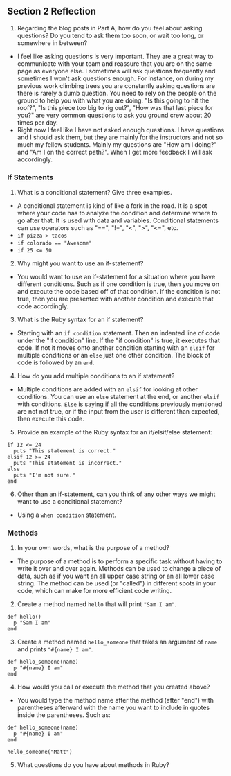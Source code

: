 ## Section 2 Reflection

1. Regarding the blog posts in Part A, how do you feel about asking questions? Do you tend to ask them too soon, or wait too long, or somewhere in between?
* I feel like asking questions is very important. They are a great way to communicate with your team and reassure that you are on the same page as everyone else. I sometimes will ask questions frequently and sometimes I won't ask questions enough. For instance, on during my previous work climbing trees you are constantly asking questions are there is rarely a dumb question. You need to rely on the people on the ground to help you with what you are doing. "Is this going to hit the roof?", "Is this piece too big to rig out?", "How was that last piece for you?" are very common questions to ask you ground crew about 20 times per day.
* Right now I feel like I have not asked enough questions. I have questions and I should ask them, but they are mainly for the instructors and not so much my fellow students. Mainly my questions are "How am I doing?" and "Am I on the correct path?". When I get more feedback I will ask accordingly.
### If Statements

1. What is a conditional statement? Give three examples.
* A conditional statement is kind of like a fork in the road. It is a spot where your code has to analyze the condition and determine where to go after that. It is used with data and variables. Conditional statements can use operators such as "==", "!=", "<", ">", "<=", etc.
* `if pizza > tacos`
* `if colorado == "Awesome"`
* `if 25 <= 50`

2. Why might you want to use an if-statement?
* You would want to use an if-statement for a situation where you have different conditions. Such as if one condition is true, then you move on and execute the code based off of that condition. If the condition is not true, then you are presented with another condition and execute that code accordingly.  

3. What is the Ruby syntax for an if statement?
* Starting with an `if condition` statement. Then an indented line of code under the "if condition" line. If the "if condition" is true, it executes that code. If not it moves onto another condition starting with an `elsif` for multiple conditions or an `else` just one other condition. The block of code is followed by an `end`.

4. How do you add multiple conditions to an if statement?
* Multiple conditions are added with an `elsif` for looking at other conditions. You can use an `else` statement at the end, or another `elsif` with conditions. `Else` is saying if all the conditions previously mentioned are not not true, or if the input from the user is different than expected, then execute this code.

5. Provide an example of the Ruby syntax for an if/elsif/else statement:
```
if 12 <= 24
  puts "This statement is correct."
elsif 12 >= 24
  puts "This statement is incorrect."
else
  puts "I'm not sure."
end
```
6. Other than an if-statement, can you think of any other ways we might want to use a conditional statement?
* Using a `when condition` statement.

### Methods

1. In your own words, what is the purpose of a method?
* The purpose of a method is to perform a specific task without having to write it over and over again. Methods can be used to change a piece of data, such as if you want an all upper case string or an all lower case string. The method can be used (or "called") in different spots in your code, which can make for more efficient code writing.

2. Create a method named `hello` that will print `"Sam I am"`.
```
def hello()
  p "Sam I am"
end
```
3. Create a method named `hello_someone` that takes an argument of `name` and prints `"#{name} I am"`.
```
def hello_someone(name)
  p "#{name} I am"
end
```

4. How would you call or execute the method that you created above?
* You would type the method name after the method (after "end") with parentheses afterward with the name you want to include in quotes inside the parentheses. Such as:
```
def hello_someone(name)
  p "#{name} I am"
end

hello_someone("Matt")
```
5. What questions do you have about methods in Ruby?
